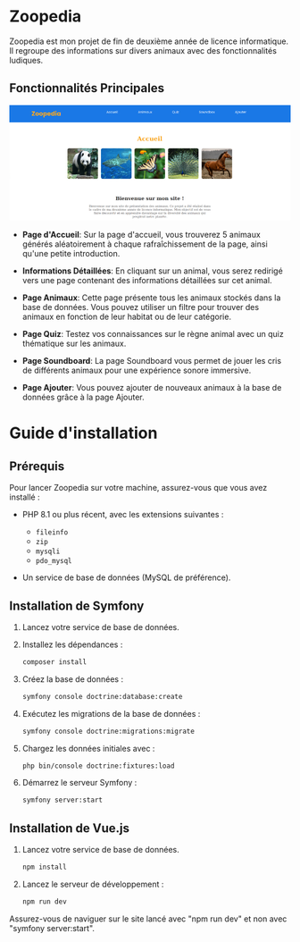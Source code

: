 # Zoopedia

Zoopedia est mon projet de fin de deuxième année de licence informatique. Il regroupe des informations sur divers animaux avec des fonctionnalités ludiques.

## Fonctionnalités Principales

![page d'accueil de zoopedia](readmeImg/accueil.png)

- **Page d'Accueil**: Sur la page d'accueil, vous trouverez 5 animaux générés aléatoirement à chaque rafraîchissement de la page, ainsi qu'une petite introduction.

- **Informations Détaillées**: En cliquant sur un animal, vous serez redirigé vers une page contenant des informations détaillées sur cet animal.

- **Page Animaux**: Cette page présente tous les animaux stockés dans la base de données. Vous pouvez utiliser un filtre pour trouver des animaux en fonction de leur habitat ou de leur catégorie.

- **Page Quiz**: Testez vos connaissances sur le règne animal avec un quiz thématique sur les animaux.

- **Page Soundboard**: La page Soundboard vous permet de jouer les cris de différents animaux pour une expérience sonore immersive.

- **Page Ajouter**: Vous pouvez ajouter de nouveaux animaux à la base de données grâce à la page Ajouter.

# Guide d'installation

## Prérequis

Pour lancer Zoopedia sur votre machine, assurez-vous que vous avez installé :

- PHP 8.1 ou plus récent, avec les extensions suivantes :
  - `fileinfo`
  - `zip`
  - `mysqli`
  - `pdo_mysql`

- Un service de base de données (MySQL de préférence).

## Installation de Symfony

1. Lancez votre service de base de données.

2. Installez les dépendances :
   ```bash
   composer install

3. Créez la base de données :
   ```bash
   symfony console doctrine:database:create
4. Exécutez les migrations de la base de données :
   ```bash
   symfony console doctrine:migrations:migrate
5. Chargez les données initiales avec :
   ```bash
   php bin/console doctrine:fixtures:load
6. Démarrez le serveur Symfony :
   ```bash
   symfony server:start

## Installation de Vue.js

1. Lancez votre service de base de données.
   ```bash
   npm install

2. Lancez le serveur de développement :
   ```bash
   npm run dev
   ```
Assurez-vous de naviguer sur le site lancé avec "npm run dev" et non avec "symfony server:start".
